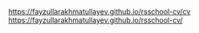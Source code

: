 https://fayzullarakhmatullayev.github.io/rsschool-cv/cv
https://fayzullarakhmatullayev.github.io/rsschool-cv/
